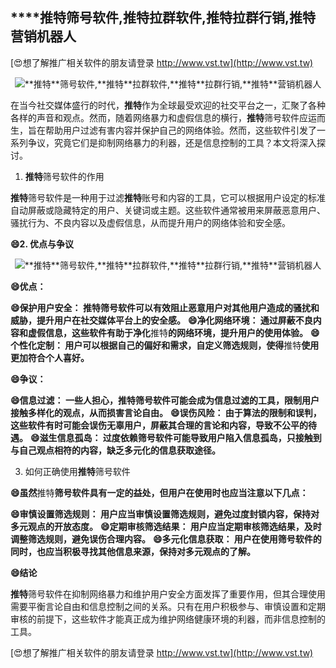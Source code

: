 ## ****推特**筛号软件,**推特**拉群软件,**推特**拉群行销,**推特**营销机器人**

[😍想了解推广相关软件的朋友请登录 http://www.vst.tw](http://www.vst.tw)

 <center><img src="https://vst.tw/MP4/tuiguang/png/4.png" alt="**推特**筛号软件,**推特**拉群软件,**推特**拉群行销,**推特**营销机器人"></center>

在当今社交媒体盛行的时代，**推特**作为全球最受欢迎的社交平台之一，汇聚了各种各样的声音和观点。然而，随着网络暴力和虚假信息的横行，**推特**筛号软件应运而生，旨在帮助用户过滤有害内容并保护自己的网络体验。然而，这些软件引发了一系列争议，究竟它们是抑制网络暴力的利器，还是信息控制的工具？本文将深入探讨。

1. **推特**筛号软件的作用

**推特**筛号软件是一种用于过滤**推特**账号和内容的工具，它可以根据用户设定的标准自动屏蔽或隐藏特定的用户、关键词或主题。这些软件通常被用来屏蔽恶意用户、骚扰行为、不良内容以及虚假信息，从而提升用户的网络体验和安全感。

**😄2. 优点与争议**

 <center><img src="https://vst.tw/MP4/tuiguang/png/4.png" alt="**推特**筛号软件,**推特**拉群软件,**推特**拉群行销,**推特**营销机器人"></center>

**😄优点：**

**😄保护用户安全： **推特**筛号软件可以有效阻止恶意用户对其他用户造成的骚扰和威胁，提升用户在社交媒体平台上的安全感。**
**😄净化网络环境： 通过屏蔽不良内容和虚假信息，这些软件有助于净化**推特**的网络环境，提升用户的使用体验。**
**😄个性化定制： 用户可以根据自己的偏好和需求，自定义筛选规则，使得**推特**使用更加符合个人喜好。**

**😄争议：**

**😄信息过滤： 一些人担心，**推特**筛号软件可能会成为信息过滤的工具，限制用户接触多样化的观点，从而损害言论自由。**
**😄误伤风险： 由于算法的限制和误判，这些软件有时可能会误伤无辜用户，屏蔽其合理的言论和内容，导致不公平的待遇。**
**😄滋生信息孤岛： 过度依赖筛号软件可能导致用户陷入信息孤岛，只接触到与自己观点相符的内容，缺乏多元化的信息获取途径。**

3. 如何正确使用**推特**筛号软件

**😄虽然**推特**筛号软件具有一定的益处，但用户在使用时也应当注意以下几点：**

**😄审慎设置筛选规则： 用户应当审慎设置筛选规则，避免过度封锁内容，保持对多元观点的开放态度。**
**😄定期审核筛选结果： 用户应当定期审核筛选结果，及时调整筛选规则，避免误伤合理内容。**
**😄多元化信息获取： 用户在使用筛号软件的同时，也应当积极寻找其他信息来源，保持对多元观点的了解。**

**😄结论**

**推特**筛号软件在抑制网络暴力和维护用户安全方面发挥了重要作用，但其合理使用需要平衡言论自由和信息控制之间的关系。只有在用户积极参与、审慎设置和定期审核的前提下，这些软件才能真正成为维护网络健康环境的利器，而非信息控制的工具。

[😍想了解推广相关软件的朋友请登录 http://www.vst.tw](http://www.vst.tw)



